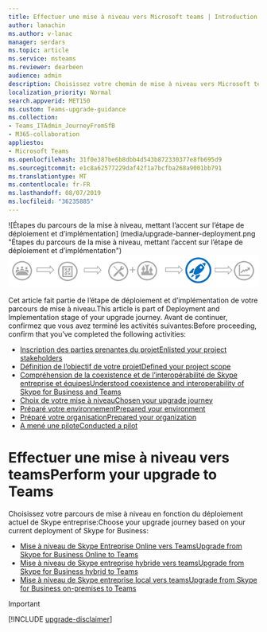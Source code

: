 ```yaml
---
title: Effectuer une mise à niveau vers Microsoft teams | Introduction aux équipes Skype entreprise
author: lanachin
ms.author: v-lanac
manager: serdars
ms.topic: article
ms.service: msteams
ms.reviewer: dearbeen
audience: admin
description: Choisissez votre chemin de mise à niveau vers Microsoft teams en fonction du déploiement actuel de Skype entreprise
localization_priority: Normal
search.appverid: MET150
ms.custom: Teams-upgrade-guidance
ms.collection:
- Teams_ITAdmin_JourneyFromSfB
- M365-collaboration
appliesto:
- Microsoft Teams
ms.openlocfilehash: 31f0e387be6b8dbb4d543b872330377e8fb695d9
ms.sourcegitcommit: e1c8a62577229daf42f1a7bcfba268a9001bb791
ms.translationtype: MT
ms.contentlocale: fr-FR
ms.lasthandoff: 08/07/2019
ms.locfileid: "36235885"
---
```

<span data-ttu-id="d73a6-103">![Étapes du parcours de la mise à niveau, mettant l’accent sur l’étape de déploiement et d’implémentation] (media/upgrade-banner-deployment.png "Étapes du parcours de la mise à niveau, mettant l’accent sur l’étape de déploiement et d’implémentation")</span><span class="sxs-lookup"><span data-stu-id="d73a6-103">![Stages of the upgrade journey, with emphasis on the Deployment and Implementation stage](media/upgrade-banner-deployment.png "Stages of the upgrade journey, with emphasis on the Deployment and Implementation stage")</span></span>

<span data-ttu-id="d73a6-104">Cet article fait partie de l’étape de déploiement et d’implémentation de votre parcours de mise à niveau.</span><span class="sxs-lookup"><span data-stu-id="d73a6-104">This article is part of Deployment and Implementation stage of your upgrade journey.</span></span> <span data-ttu-id="d73a6-105">Avant de continuer, confirmez que vous avez terminé les activités suivantes:</span><span class="sxs-lookup"><span data-stu-id="d73a6-105">Before proceeding, confirm that you’ve completed the following activities:</span></span>

- [<span data-ttu-id="d73a6-106">Inscription des parties prenantes du projet</span><span class="sxs-lookup"><span data-stu-id="d73a6-106">Enlisted your project stakeholders</span></span>](upgrade-enlist-stakeholders.md)
- [<span data-ttu-id="d73a6-107">Définition de l’objectif de votre projet</span><span class="sxs-lookup"><span data-stu-id="d73a6-107">Defined your project scope</span></span>](https://aka.ms/SkypetoTeams-Scope)
- [<span data-ttu-id="d73a6-108">Compréhension de la coexistence et de l’interopérabilité de Skype entreprise et équipes</span><span class="sxs-lookup"><span data-stu-id="d73a6-108">Understood coexistence and interoperability of Skype for Business and Teams</span></span>](https://aka.ms/SkypeToTeams-Coexist)
- [<span data-ttu-id="d73a6-109">Choix de votre mise à niveau</span><span class="sxs-lookup"><span data-stu-id="d73a6-109">Chosen your upgrade journey</span></span>](upgrade-and-coexistence-of-skypeforbusiness-and-teams.md)
- [<span data-ttu-id="d73a6-110">Préparé votre environnement</span><span class="sxs-lookup"><span data-stu-id="d73a6-110">Prepared your environment</span></span>](https://aka.ms/SkypeToTeams-TechnicalReadiness)
- [<span data-ttu-id="d73a6-111">Préparé votre organisation</span><span class="sxs-lookup"><span data-stu-id="d73a6-111">Prepared your organization</span></span>](https://aka.ms/SkypeToTeams-UserReadiness)
- [<span data-ttu-id="d73a6-112">A mené une pilote</span><span class="sxs-lookup"><span data-stu-id="d73a6-112">Conducted a pilot</span></span>](https://aka.ms/SkypeToTeams-Pilot)

# <a name="perform-your-upgrade-to-teams"></a><span data-ttu-id="d73a6-113">Effectuer une mise à niveau vers teams</span><span class="sxs-lookup"><span data-stu-id="d73a6-113">Perform your upgrade to Teams</span></span>

<span data-ttu-id="d73a6-114">Choisissez votre parcours de mise à niveau en fonction du déploiement actuel de Skype entreprise:</span><span class="sxs-lookup"><span data-stu-id="d73a6-114">Choose your upgrade journey based on your current deployment of Skype for Business:</span></span>

- [<span data-ttu-id="d73a6-115">Mise à niveau de Skype Entreprise Online vers Teams</span><span class="sxs-lookup"><span data-stu-id="d73a6-115">Upgrade from Skype for Business Online to Teams</span></span>](https://aka.ms/SkypeToTeams-UpgradeOnline)
- [<span data-ttu-id="d73a6-116">Mise à niveau de Skype entreprise hybride vers teams</span><span class="sxs-lookup"><span data-stu-id="d73a6-116">Upgrade from Skype for Business hybrid to Teams</span></span>](https://aka.ms/SkypeToTeams-UpgradeHybrid)
- [<span data-ttu-id="d73a6-117">Mise à niveau de Skype entreprise local vers teams</span><span class="sxs-lookup"><span data-stu-id="d73a6-117">Upgrade from Skype for Business on-premises to Teams</span></span>](https://aka.ms/SkypeToTeams-UpgradeOnPrem)

> [!IMPORTANT]
> [!INCLUDE [upgrade-disclaimer](includes/upgrade-disclaimer.md)]
